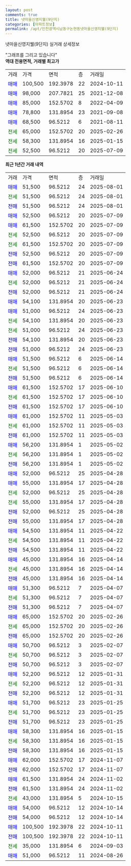 ```yaml
---
layout: post
comments: true
title: 냇마을신영지웰(9단지)
categories: [아파트정보]
permalink: /apt/인천광역시남동구논현동냇마을신영지웰(9단지)
---
```


냇마을신영지웰(9단지) 실거래 상세정보

<script type="text/javascript">
  google.charts.load('current', {'packages':['line', 'corechart']});
  google.charts.setOnLoadCallback(drawChart);

  function drawChart() {
    var data = new google.visualization.DataTable();
    data.addColumn('date', '거래일');
    data.addColumn('number', "매매");
    data.addColumn('number', "전세");
    data.addColumn('number', "전매");

    data.addRows([[new Date(Date.parse("2025-08-01")), 51500, null, null], [new Date(Date.parse("2025-08-01")), null, 51500, null], [new Date(Date.parse("2025-08-01")), null, null, 51500], [new Date(Date.parse("2025-07-09")), 52500, null, null], [new Date(Date.parse("2025-07-09")), 61500, null, null], [new Date(Date.parse("2025-07-09")), null, 52500, null], [new Date(Date.parse("2025-07-09")), null, 61500, null], [new Date(Date.parse("2025-07-09")), null, null, 52500], [new Date(Date.parse("2025-07-09")), null, null, 61500], [new Date(Date.parse("2025-06-24")), 52000, null, null], [new Date(Date.parse("2025-06-24")), null, 52000, null], [new Date(Date.parse("2025-06-24")), null, null, 52000], [new Date(Date.parse("2025-06-23")), 54100, null, null], [new Date(Date.parse("2025-06-23")), 51000, null, null], [new Date(Date.parse("2025-06-23")), null, 54100, null], [new Date(Date.parse("2025-06-23")), null, 51000, null], [new Date(Date.parse("2025-06-23")), null, null, 54100], [new Date(Date.parse("2025-06-23")), null, null, 51000], [new Date(Date.parse("2025-06-14")), 51500, null, null], [new Date(Date.parse("2025-06-14")), null, 51500, null], [new Date(Date.parse("2025-06-14")), null, null, 51500], [new Date(Date.parse("2025-06-10")), 61500, null, null], [new Date(Date.parse("2025-06-10")), null, 61500, null], [new Date(Date.parse("2025-06-10")), null, null, 61500], [new Date(Date.parse("2025-05-03")), 61000, null, null], [new Date(Date.parse("2025-05-03")), null, 61000, null], [new Date(Date.parse("2025-05-03")), null, null, 61000], [new Date(Date.parse("2025-05-02")), 56200, null, null], [new Date(Date.parse("2025-05-02")), null, 56200, null], [new Date(Date.parse("2025-05-02")), null, null, 56200], [new Date(Date.parse("2025-04-28")), 52000, null, null], [new Date(Date.parse("2025-04-28")), 55000, null, null], [new Date(Date.parse("2025-04-28")), null, 52000, null], [new Date(Date.parse("2025-04-28")), null, 55000, null], [new Date(Date.parse("2025-04-28")), null, null, 52000], [new Date(Date.parse("2025-04-28")), null, null, 55000], [new Date(Date.parse("2025-04-22")), 54500, null, null], [new Date(Date.parse("2025-04-22")), null, 54500, null], [new Date(Date.parse("2025-04-22")), null, null, 54500], [new Date(Date.parse("2025-04-14")), 45000, null, null], [new Date(Date.parse("2025-04-14")), null, 45000, null], [new Date(Date.parse("2025-04-14")), null, null, 45000], [new Date(Date.parse("2025-04-07")), 51300, null, null], [new Date(Date.parse("2025-04-07")), null, 51300, null], [new Date(Date.parse("2025-04-07")), null, null, 51300], [new Date(Date.parse("2025-02-26")), 65000, null, null], [new Date(Date.parse("2025-02-26")), null, 65000, null], [new Date(Date.parse("2025-02-26")), null, null, 65000], [new Date(Date.parse("2025-02-07")), 50700, null, null], [new Date(Date.parse("2025-02-07")), null, 50700, null], [new Date(Date.parse("2025-02-07")), null, null, 50700], [new Date(Date.parse("2025-01-31")), 52200, null, null], [new Date(Date.parse("2025-01-31")), null, 52200, null], [new Date(Date.parse("2025-01-31")), null, null, 52200], [new Date(Date.parse("2025-01-25")), 51700, null, null], [new Date(Date.parse("2025-01-25")), null, 51700, null], [new Date(Date.parse("2025-01-25")), null, null, 51700], [new Date(Date.parse("2025-01-15")), 58300, null, null], [new Date(Date.parse("2025-01-15")), null, 58300, null], [new Date(Date.parse("2025-01-15")), null, null, 58300], [new Date(Date.parse("2024-11-07")), 62000, null, null], [new Date(Date.parse("2024-11-07")), null, null, 62000], [new Date(Date.parse("2024-11-02")), 61500, null, null], [new Date(Date.parse("2024-11-02")), null, null, 61500], [new Date(Date.parse("2024-10-15")), null, 43000, null], [new Date(Date.parse("2024-10-14")), 54000, null, null], [new Date(Date.parse("2024-10-14")), null, null, 54000], [new Date(Date.parse("2024-10-11")), 100500, null, null], [new Date(Date.parse("2024-10-11")), null, null, 100500], [new Date(Date.parse("2024-09-03")), null, 35000, null], [new Date(Date.parse("2024-08-26")), 51000, null, null]]);

    var options = {
      hAxis: {
        format: 'yyyy/MM/dd'
      },    
      lineWidth: 0,
      pointsVisible: true,    
      title: '최근 1년간 유형별 실거래가 분포',
      legend: { position: 'bottom' }
    };

    var formatter = new google.visualization.NumberFormat({pattern:'###,###'} );
    formatter.format(data, 1);
    formatter.format(data, 2);
    
    setTimeout(function() {
        var chart = new google.visualization.LineChart(document.getElementById('columnchart_material'));
        chart.draw(data, (options));
        document.getElementById('loading').style.display = 'none';
    }, 200);
  }
</script>


<div id="loading" style="z-index:20; display: block; margin-left: 0px">"그래프를 그리고 있습니다"</div>
<div id="columnchart_material" style="width: 95%; margin-left: 0px; display: block"></div>
<!-- contents start -->
<b>역대 전용면적, 거래별 최고가</b>
<table class="sortable">
    <tr>
      <td>거래</td>
      <td>가격</td>
      <td>면적</td>
      <td>층</td>
      <td>거래일</td>
    </tr>
        <tr>
          <td><a style="color: blue">매매</a></td>
          <td>100,500</td>
          <td>192.3978</td>
          <td>22</td>
          <td>2024-10-11</td>
        </tr>            <tr>
          <td><a style="color: blue">매매</a></td>
          <td>98,000</td>
          <td>207.7821</td>
          <td>25</td>
          <td>2021-12-08</td>
        </tr>            <tr>
          <td><a style="color: blue">매매</a></td>
          <td>85,000</td>
          <td>152.5702</td>
          <td>8</td>
          <td>2022-04-09</td>
        </tr>            <tr>
          <td><a style="color: blue">매매</a></td>
          <td>78,800</td>
          <td>131.8954</td>
          <td>23</td>
          <td>2021-09-08</td>
        </tr>            <tr>
          <td><a style="color: blue">매매</a></td>
          <td>68,500</td>
          <td>96.5212</td>
          <td>6</td>
          <td>2021-08-11</td>
        </tr>        
        <tr>
              <td><a style="color: darkgreen">전세</a></td>
              <td>65,000</td>
              <td>152.5702</td>
              <td>20</td>
              <td>2025-02-26</td>
            </tr>            <tr>
              <td><a style="color: darkgreen">전세</a></td>
              <td>58,300</td>
              <td>131.8954</td>
              <td>16</td>
              <td>2025-01-15</td>
            </tr>            <tr>
              <td><a style="color: darkgreen">전세</a></td>
              <td>52,500</td>
              <td>96.5212</td>
              <td>20</td>
              <td>2025-07-09</td>
            </tr>        
    
</table>

<b>최근 1년간 거래 내역</b>

<table class="sortable">
    <tr>
      <td>거래</td>
      <td>가격</td>
      <td>면적</td>
      <td>층</td>
      <td>거래일</td>
    </tr>
    <tr>
      <td><a style="color: blue">매매</a></td>
      <td>51,500</td>
      <td>96.5212</td>
      <td>24</td>
      <td>2025-08-01</td>
    </tr>          <tr>
      <td><a style="color: darkgreen">전세</a></td>
      <td>51,500</td>
      <td>96.5212</td>
      <td>24</td>
      <td>2025-08-01</td>
    </tr>          <tr>
      <td><a style="color: darkblue">전매</a></td>
      <td>51,500</td>
      <td>96.5212</td>
      <td>24</td>
      <td>2025-08-01</td>
    </tr>          <tr>
      <td><a style="color: blue">매매</a></td>
      <td>52,500</td>
      <td>96.5212</td>
      <td>20</td>
      <td>2025-07-09</td>
    </tr>          <tr>
      <td><a style="color: blue">매매</a></td>
      <td>61,500</td>
      <td>152.5702</td>
      <td>20</td>
      <td>2025-07-09</td>
    </tr>          <tr>
      <td><a style="color: darkgreen">전세</a></td>
      <td>52,500</td>
      <td>96.5212</td>
      <td>20</td>
      <td>2025-07-09</td>
    </tr>          <tr>
      <td><a style="color: darkgreen">전세</a></td>
      <td>61,500</td>
      <td>152.5702</td>
      <td>20</td>
      <td>2025-07-09</td>
    </tr>          <tr>
      <td><a style="color: darkblue">전매</a></td>
      <td>52,500</td>
      <td>96.5212</td>
      <td>20</td>
      <td>2025-07-09</td>
    </tr>          <tr>
      <td><a style="color: darkblue">전매</a></td>
      <td>61,500</td>
      <td>152.5702</td>
      <td>20</td>
      <td>2025-07-09</td>
    </tr>          <tr>
      <td><a style="color: blue">매매</a></td>
      <td>52,000</td>
      <td>96.5212</td>
      <td>21</td>
      <td>2025-06-24</td>
    </tr>          <tr>
      <td><a style="color: darkgreen">전세</a></td>
      <td>52,000</td>
      <td>96.5212</td>
      <td>21</td>
      <td>2025-06-24</td>
    </tr>          <tr>
      <td><a style="color: darkblue">전매</a></td>
      <td>52,000</td>
      <td>96.5212</td>
      <td>21</td>
      <td>2025-06-24</td>
    </tr>          <tr>
      <td><a style="color: blue">매매</a></td>
      <td>54,100</td>
      <td>131.8954</td>
      <td>20</td>
      <td>2025-06-23</td>
    </tr>          <tr>
      <td><a style="color: blue">매매</a></td>
      <td>51,000</td>
      <td>96.5212</td>
      <td>24</td>
      <td>2025-06-23</td>
    </tr>          <tr>
      <td><a style="color: darkgreen">전세</a></td>
      <td>54,100</td>
      <td>131.8954</td>
      <td>20</td>
      <td>2025-06-23</td>
    </tr>          <tr>
      <td><a style="color: darkgreen">전세</a></td>
      <td>51,000</td>
      <td>96.5212</td>
      <td>24</td>
      <td>2025-06-23</td>
    </tr>          <tr>
      <td><a style="color: darkblue">전매</a></td>
      <td>54,100</td>
      <td>131.8954</td>
      <td>20</td>
      <td>2025-06-23</td>
    </tr>          <tr>
      <td><a style="color: darkblue">전매</a></td>
      <td>51,000</td>
      <td>96.5212</td>
      <td>24</td>
      <td>2025-06-23</td>
    </tr>          <tr>
      <td><a style="color: blue">매매</a></td>
      <td>51,500</td>
      <td>96.5212</td>
      <td>6</td>
      <td>2025-06-14</td>
    </tr>          <tr>
      <td><a style="color: darkgreen">전세</a></td>
      <td>51,500</td>
      <td>96.5212</td>
      <td>6</td>
      <td>2025-06-14</td>
    </tr>          <tr>
      <td><a style="color: darkblue">전매</a></td>
      <td>51,500</td>
      <td>96.5212</td>
      <td>6</td>
      <td>2025-06-14</td>
    </tr>          <tr>
      <td><a style="color: blue">매매</a></td>
      <td>61,500</td>
      <td>152.5702</td>
      <td>17</td>
      <td>2025-06-10</td>
    </tr>          <tr>
      <td><a style="color: darkgreen">전세</a></td>
      <td>61,500</td>
      <td>152.5702</td>
      <td>17</td>
      <td>2025-06-10</td>
    </tr>          <tr>
      <td><a style="color: darkblue">전매</a></td>
      <td>61,500</td>
      <td>152.5702</td>
      <td>17</td>
      <td>2025-06-10</td>
    </tr>          <tr>
      <td><a style="color: blue">매매</a></td>
      <td>61,000</td>
      <td>152.5702</td>
      <td>11</td>
      <td>2025-05-03</td>
    </tr>          <tr>
      <td><a style="color: darkgreen">전세</a></td>
      <td>61,000</td>
      <td>152.5702</td>
      <td>11</td>
      <td>2025-05-03</td>
    </tr>          <tr>
      <td><a style="color: darkblue">전매</a></td>
      <td>61,000</td>
      <td>152.5702</td>
      <td>11</td>
      <td>2025-05-03</td>
    </tr>          <tr>
      <td><a style="color: blue">매매</a></td>
      <td>56,200</td>
      <td>131.8954</td>
      <td>1</td>
      <td>2025-05-02</td>
    </tr>          <tr>
      <td><a style="color: darkgreen">전세</a></td>
      <td>56,200</td>
      <td>131.8954</td>
      <td>1</td>
      <td>2025-05-02</td>
    </tr>          <tr>
      <td><a style="color: darkblue">전매</a></td>
      <td>56,200</td>
      <td>131.8954</td>
      <td>1</td>
      <td>2025-05-02</td>
    </tr>          <tr>
      <td><a style="color: blue">매매</a></td>
      <td>52,000</td>
      <td>96.5212</td>
      <td>25</td>
      <td>2025-04-28</td>
    </tr>          <tr>
      <td><a style="color: blue">매매</a></td>
      <td>55,000</td>
      <td>131.8954</td>
      <td>17</td>
      <td>2025-04-28</td>
    </tr>          <tr>
      <td><a style="color: darkgreen">전세</a></td>
      <td>52,000</td>
      <td>96.5212</td>
      <td>25</td>
      <td>2025-04-28</td>
    </tr>          <tr>
      <td><a style="color: darkgreen">전세</a></td>
      <td>55,000</td>
      <td>131.8954</td>
      <td>17</td>
      <td>2025-04-28</td>
    </tr>          <tr>
      <td><a style="color: darkblue">전매</a></td>
      <td>52,000</td>
      <td>96.5212</td>
      <td>25</td>
      <td>2025-04-28</td>
    </tr>          <tr>
      <td><a style="color: darkblue">전매</a></td>
      <td>55,000</td>
      <td>131.8954</td>
      <td>17</td>
      <td>2025-04-28</td>
    </tr>          <tr>
      <td><a style="color: blue">매매</a></td>
      <td>54,500</td>
      <td>131.8954</td>
      <td>11</td>
      <td>2025-04-22</td>
    </tr>          <tr>
      <td><a style="color: darkgreen">전세</a></td>
      <td>54,500</td>
      <td>131.8954</td>
      <td>11</td>
      <td>2025-04-22</td>
    </tr>          <tr>
      <td><a style="color: darkblue">전매</a></td>
      <td>54,500</td>
      <td>131.8954</td>
      <td>11</td>
      <td>2025-04-22</td>
    </tr>          <tr>
      <td><a style="color: blue">매매</a></td>
      <td>45,000</td>
      <td>131.8954</td>
      <td>16</td>
      <td>2025-04-14</td>
    </tr>          <tr>
      <td><a style="color: darkgreen">전세</a></td>
      <td>45,000</td>
      <td>131.8954</td>
      <td>16</td>
      <td>2025-04-14</td>
    </tr>          <tr>
      <td><a style="color: darkblue">전매</a></td>
      <td>45,000</td>
      <td>131.8954</td>
      <td>16</td>
      <td>2025-04-14</td>
    </tr>          <tr>
      <td><a style="color: blue">매매</a></td>
      <td>51,300</td>
      <td>96.5212</td>
      <td>7</td>
      <td>2025-04-07</td>
    </tr>          <tr>
      <td><a style="color: darkgreen">전세</a></td>
      <td>51,300</td>
      <td>96.5212</td>
      <td>7</td>
      <td>2025-04-07</td>
    </tr>          <tr>
      <td><a style="color: darkblue">전매</a></td>
      <td>51,300</td>
      <td>96.5212</td>
      <td>7</td>
      <td>2025-04-07</td>
    </tr>          <tr>
      <td><a style="color: blue">매매</a></td>
      <td>65,000</td>
      <td>152.5702</td>
      <td>20</td>
      <td>2025-02-26</td>
    </tr>          <tr>
      <td><a style="color: darkgreen">전세</a></td>
      <td>65,000</td>
      <td>152.5702</td>
      <td>20</td>
      <td>2025-02-26</td>
    </tr>          <tr>
      <td><a style="color: darkblue">전매</a></td>
      <td>65,000</td>
      <td>152.5702</td>
      <td>20</td>
      <td>2025-02-26</td>
    </tr>          <tr>
      <td><a style="color: blue">매매</a></td>
      <td>50,700</td>
      <td>96.5212</td>
      <td>3</td>
      <td>2025-02-07</td>
    </tr>          <tr>
      <td><a style="color: darkgreen">전세</a></td>
      <td>50,700</td>
      <td>96.5212</td>
      <td>3</td>
      <td>2025-02-07</td>
    </tr>          <tr>
      <td><a style="color: darkblue">전매</a></td>
      <td>50,700</td>
      <td>96.5212</td>
      <td>3</td>
      <td>2025-02-07</td>
    </tr>          <tr>
      <td><a style="color: blue">매매</a></td>
      <td>52,200</td>
      <td>96.5212</td>
      <td>12</td>
      <td>2025-01-31</td>
    </tr>          <tr>
      <td><a style="color: darkgreen">전세</a></td>
      <td>52,200</td>
      <td>96.5212</td>
      <td>12</td>
      <td>2025-01-31</td>
    </tr>          <tr>
      <td><a style="color: darkblue">전매</a></td>
      <td>52,200</td>
      <td>96.5212</td>
      <td>12</td>
      <td>2025-01-31</td>
    </tr>          <tr>
      <td><a style="color: blue">매매</a></td>
      <td>51,700</td>
      <td>96.5212</td>
      <td>23</td>
      <td>2025-01-25</td>
    </tr>          <tr>
      <td><a style="color: darkgreen">전세</a></td>
      <td>51,700</td>
      <td>96.5212</td>
      <td>23</td>
      <td>2025-01-25</td>
    </tr>          <tr>
      <td><a style="color: darkblue">전매</a></td>
      <td>51,700</td>
      <td>96.5212</td>
      <td>23</td>
      <td>2025-01-25</td>
    </tr>          <tr>
      <td><a style="color: blue">매매</a></td>
      <td>58,300</td>
      <td>131.8954</td>
      <td>16</td>
      <td>2025-01-15</td>
    </tr>          <tr>
      <td><a style="color: darkgreen">전세</a></td>
      <td>58,300</td>
      <td>131.8954</td>
      <td>16</td>
      <td>2025-01-15</td>
    </tr>          <tr>
      <td><a style="color: darkblue">전매</a></td>
      <td>58,300</td>
      <td>131.8954</td>
      <td>16</td>
      <td>2025-01-15</td>
    </tr>          <tr>
      <td><a style="color: blue">매매</a></td>
      <td>62,000</td>
      <td>152.5702</td>
      <td>17</td>
      <td>2024-11-07</td>
    </tr>          <tr>
      <td><a style="color: darkblue">전매</a></td>
      <td>62,000</td>
      <td>152.5702</td>
      <td>17</td>
      <td>2024-11-07</td>
    </tr>          <tr>
      <td><a style="color: blue">매매</a></td>
      <td>61,500</td>
      <td>131.8954</td>
      <td>24</td>
      <td>2024-11-02</td>
    </tr>          <tr>
      <td><a style="color: darkblue">전매</a></td>
      <td>61,500</td>
      <td>131.8954</td>
      <td>24</td>
      <td>2024-11-02</td>
    </tr>          <tr>
      <td><a style="color: darkgreen">전세</a></td>
      <td>43,000</td>
      <td>131.8954</td>
      <td>5</td>
      <td>2024-10-15</td>
    </tr>          <tr>
      <td><a style="color: blue">매매</a></td>
      <td>54,000</td>
      <td>96.5212</td>
      <td>12</td>
      <td>2024-10-14</td>
    </tr>          <tr>
      <td><a style="color: darkblue">전매</a></td>
      <td>54,000</td>
      <td>96.5212</td>
      <td>12</td>
      <td>2024-10-14</td>
    </tr>          <tr>
      <td><a style="color: blue">매매</a></td>
      <td>100,500</td>
      <td>192.3978</td>
      <td>22</td>
      <td>2024-10-11</td>
    </tr>          <tr>
      <td><a style="color: darkblue">전매</a></td>
      <td>100,500</td>
      <td>192.3978</td>
      <td>22</td>
      <td>2024-10-11</td>
    </tr>          <tr>
      <td><a style="color: darkgreen">전세</a></td>
      <td>35,000</td>
      <td>131.8954</td>
      <td>6</td>
      <td>2024-09-03</td>
    </tr>          <tr>
      <td><a style="color: blue">매매</a></td>
      <td>51,000</td>
      <td>96.5212</td>
      <td>11</td>
      <td>2024-08-26</td>
    </tr>      </table>
<!-- contents end -->    

